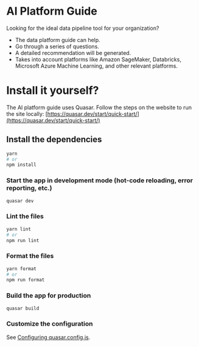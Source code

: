 # AI Platform Guide

Looking for the ideal data pipeline tool for your organization?
- The data platform guide can help.
- Go through a series of questions.
- A detailed recommendation will be generated.
- Takes into account platforms like Amazon SageMaker, Databricks, Microsoft Azure Machine Learning, and other relevant platforms.

# Install it yourself?
The AI platform guide uses Quasar. Follow the steps on the website to run the site locally: [https://quasar.dev/start/quick-start/](https://quasar.dev/start/quick-start/)

## Install the dependencies
```bash
yarn
# or
npm install
```

### Start the app in development mode (hot-code reloading, error reporting, etc.)
```bash
quasar dev
```

### Lint the files
```bash
yarn lint
# or
npm run lint
```

### Format the files
```bash
yarn format
# or
npm run format
```

### Build the app for production
```bash
quasar build
```

### Customize the configuration
See [Configuring quasar.config.js](https://v2.quasar.dev/quasar-cli-vite/quasar-config-js).
